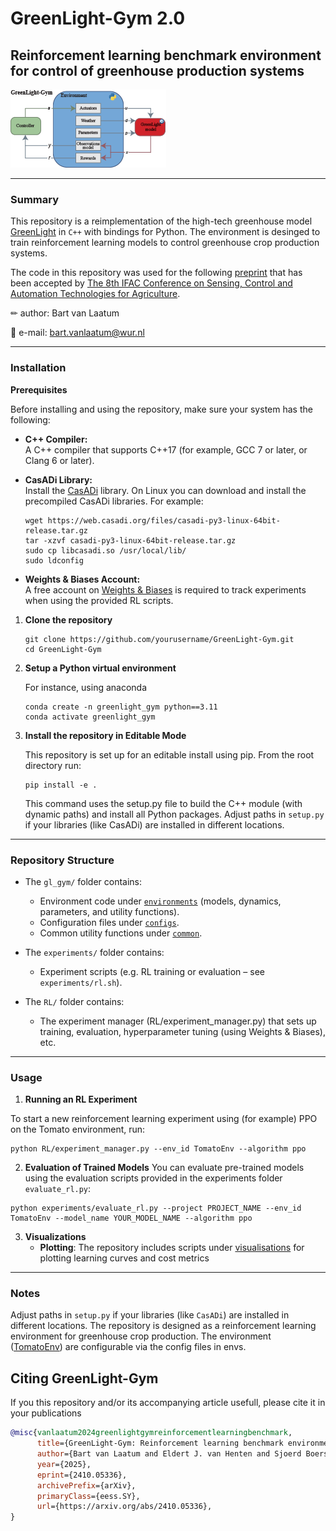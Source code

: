 # GreenLight-Gym 2.0

## Reinforcement learning benchmark environment for control of greenhouse production systems 

![GreenLight](./images/GLGymArchitecture2.png)
___
### Summary

This repository is a reimplementation of the high-tech greenhouse model [GreenLight](https://github.com/davkat1/GreenLight) in `C++` with bindings for Python. The environment is desinged to train reinforcement learning models to control greenhouse crop production systems.


The code in this repository was used for the following [preprint](https://arxiv.org/abs/2410.05336) that has been accepted by [The 8th IFAC Conference on 
Sensing, Control and Automation Technologies for Agriculture](https://agricontrol25.sf.ucdavis.edu/).

✏ author: Bart van Laatum

📧 e-mail: bart.vanlaatum@wur.nl
___

### Installation

**Prerequisites**

Before installing and using the repository, make sure your system has the following:

- **C++ Compiler:**  
  A C++ compiler that supports C++17 (for example, GCC 7 or later, or Clang 6 or later).

- **CasADi Library:**  
  Install the [CasADi](https://web.casadi.org/) library. On Linux you can download and install the precompiled CasADi libraries. For example:
  
  ```shell
  wget https://web.casadi.org/files/casadi-py3-linux-64bit-release.tar.gz
  tar -xzvf casadi-py3-linux-64bit-release.tar.gz
  sudo cp libcasadi.so /usr/local/lib/
  sudo ldconfig
  ```

- **Weights & Biases Account:**  
  A free account on [Weights & Biases](https://wandb.ai) is required to track experiments when using the provided RL scripts.


1. **Clone the repository**
    ```shell
    git clone https://github.com/yourusername/GreenLight-Gym.git
    cd GreenLight-Gym
    ```

2. **Setup a Python virtual environment** 

    For instance, using anaconda

    ```shell
    conda create -n greenlight_gym python==3.11
    conda activate greenlight_gym
    ```

3. **Install the repository in Editable Mode**

   This repository is set up for an editable install using pip. From the root directory run:

   ```shell
   pip install -e .
   ```

   This command uses the setup.py file to build the C++ module (with dynamic paths) and install all Python packages. Adjust paths in `setup.py` if your libraries (like CasADi) are installed in different locations.


___
### Repository Structure

- The `gl_gym/` folder contains:

    - Environment code under [`environments`](./gl_gym/environments) (models, dynamics, parameters, and utility functions).
    - Configuration files under [`configs`](./gl_gym/configs).
    - Common utility functions under [`common`](./gl_gym/common).
- The `experiments/` folder contains:

    - Experiment scripts (e.g. RL training or evaluation – see `experiments/rl.sh`).

- The `RL/` folder contains:
    - The experiment manager (RL/experiment_manager.py) that sets up training, evaluation, hyperparameter tuning (using Weights & Biases), etc.
___
### Usage

1. **Running an RL Experiment**

To start a new reinforcement learning experiment using (for example) PPO on the Tomato environment, run:

```shell
python RL/experiment_manager.py --env_id TomatoEnv --algorithm ppo
```

2. **Evaluation of Trained Models**
You can evaluate pre-trained models using the evaluation scripts provided in the experiments folder `evaluate_rl.py`:

```shell
python experiments/evaluate_rl.py --project PROJECT_NAME --env_id TomatoEnv --model_name YOUR_MODEL_NAME --algorithm ppo
```

3. **Visualizations**
    - **Plotting**: The repository includes scripts under [visualisations](./visualisations/) for plotting learning curves and cost metrics
___

### Notes

Adjust paths in `setup.py` if your libraries (like `CasADi`) are installed in different locations. The repository is designed as a reinforcement learning environment for greenhouse crop production. The environment ([TomatoEnv](./gl_gym/environments/tomato_env.py)) are configurable via the config files in envs. 

## Citing GreenLight-Gym

If you this repository and/or its accompanying article usefull, please cite it in your publications

```bibtex
@misc{vanlaatum2024greenlightgymreinforcementlearningbenchmark,
      title={GreenLight-Gym: Reinforcement learning benchmark environment for control of greenhouse production systems}, 
      author={Bart van Laatum and Eldert J. van Henten and Sjoerd Boersma},
      year={2025},
      eprint={2410.05336},
      archivePrefix={arXiv},
      primaryClass={eess.SY},
      url={https://arxiv.org/abs/2410.05336}, 
}
```
